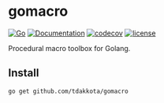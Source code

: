 # gomacro

[![Go](https://github.com/tdakkota/gomacro/workflows/Go/badge.svg)](https://github.com/tdakkota/gomacro/actions)
[![Documentation](https://godoc.org/github.com/tdakkota/gomacro?status.svg)](https://pkg.go.dev/github.com/tdakkota/gomacro)
[![codecov](https://codecov.io/gh/tdakkota/gomacro/branch/master/graph/badge.svg)](https://codecov.io/gh/tdakkota/gomacro)
[![license](https://img.shields.io/github/license/tdakkota/gomacro.svg)](https://github.com/tdakkota/gomacro/blob/master/LICENSE)

Procedural macro toolbox for Golang.

## Install
```
go get github.com/tdakkota/gomacro
```
